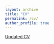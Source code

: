```yaml
---
layout: archive
title: "CV"
permalink: /cv/
author_profile: true
---
```


[Updated CV](https://drive.google.com/file/d/1E410vm_5hnv1zboLYQ99T7cfb-dUe2vv/view?usp=sharing)


